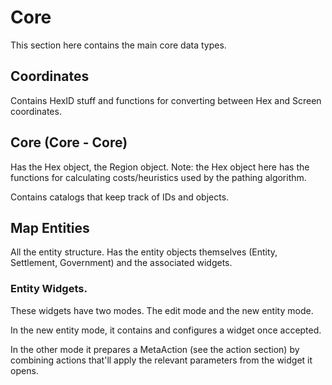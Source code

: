 # Core 

This section here contains the main core data types. 

## Coordinates 

Contains HexID stuff and functions for converting between Hex and Screen coordinates. 

## Core (Core - Core)

Has the Hex object, the Region object. Note: the Hex object here has the functions for calculating costs/heuristics used by the pathing algorithm.

Contains catalogs that keep track of IDs and objects. 

## Map Entities

All the entity structure. Has the entity objects themselves (Entity, Settlement, Government) and the associated widgets. 

### Entity Widgets. 

These widgets have two modes. The edit mode and the new entity mode. 

In the new entity mode, it contains and configures a widget once accepted. 

In the other mode it prepares a MetaAction (see the action section) by combining actions that'll apply the relevant parameters from the widget it opens. 